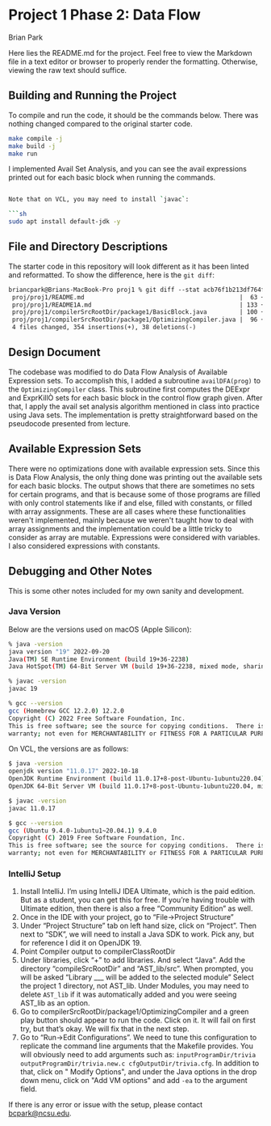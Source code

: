 # Project 1 Phase 2: Data Flow

Brian Park

Here lies the README.md for the project. Feel free to view the Markdown file in a text editor or browser to properly
render the formatting. Otherwise, viewing the raw text should suffice.

## Building and Running the Project

To compile and run the code, it should be the commands below. There was nothing changed compared to the original starter
code.

```sh
make compile -j
make build -j
make run
```

I implemented Avail Set Analysis, and you can see the avail expressions printed out for each basic block when running
the commands.

```sh

Note that on VCL, you may need to install `javac`:

```sh
sudo apt install default-jdk -y
``` 

## File and Directory Descriptions

The starter code in this repository will look different as it has been linted and reformatted. To show the difference,
here is the `git diff`:

```diff
briancpark@Brians-MacBook-Pro proj1 % git diff --stat acb76f1b213df764f5f9d5a2ead77a9cc4c7354c     
 proj/proj1/README.md                                           |  63 ++++++++++++++++----------------
 proj/proj1/README1A.md                                         | 133 ++++++++++++++++++++++++++++++++++++++++++++++++++++++++++++++++++++
 proj/proj1/compilerSrcRootDir/package1/BasicBlock.java         | 100 ++++++++++++++++++++++++++++++++++++++++++++++++---
 proj/proj1/compilerSrcRootDir/package1/OptimizingCompiler.java |  96 ++++++++++++++++++++++++++++++++++++++++++++++++-
 4 files changed, 354 insertions(+), 38 deletions(-)
```

## Design Document

The codebase was modified to do Data Flow Analysis of Available Expression sets. To accomplish this, I added a
subroutine `availDFA(prog)` to the `OptimizingCompiler` class. This subroutine first computes the DEExpr and ExprKillÒ
sets for each basic block in the control flow graph given. After that, I apply the avail set analysis algorithm
mentioned in class into practice using Java sets. The implementation is pretty straightforward based on the pseudocode
presented from lecture.

## Available Expression Sets

There were no optimizations done with available expression sets. Since this is Data Flow Analysis, the only thing done
was printing out the available sets for each basic blocks. The output shows that there are sometimes no sets for certain
programs, and that is because some of those programs are filled with only control statements like if and else, filled
with constants, or filled with array assignments. These are all cases where these functionalities weren't implemented,
mainly because we weren't taught how to deal with array assignments and the implementation could be a little tricky to
consider as array are mutable. Expressions were considered with variables. I also considered expressions with constants.

## Debugging and Other Notes

This is some other notes included for my own sanity and development.

### Java Version

Below are the versions used on macOS (Apple Silicon):

```sh
% java -version 
java version "19" 2022-09-20
Java(TM) SE Runtime Environment (build 19+36-2238)
Java HotSpot(TM) 64-Bit Server VM (build 19+36-2238, mixed mode, sharing)

% javac -version
javac 19

% gcc --version
gcc (Homebrew GCC 12.2.0) 12.2.0
Copyright (C) 2022 Free Software Foundation, Inc.
This is free software; see the source for copying conditions.  There is NO
warranty; not even for MERCHANTABILITY or FITNESS FOR A PARTICULAR PURPOSE.
```

On VCL, the versions are as follows:

```sh
$ java -version
openjdk version "11.0.17" 2022-10-18
OpenJDK Runtime Environment (build 11.0.17+8-post-Ubuntu-1ubuntu220.04)
OpenJDK 64-Bit Server VM (build 11.0.17+8-post-Ubuntu-1ubuntu220.04, mixed mode, sharing)

$ javac -version
javac 11.0.17

$ gcc --version
gcc (Ubuntu 9.4.0-1ubuntu1~20.04.1) 9.4.0
Copyright (C) 2019 Free Software Foundation, Inc.
This is free software; see the source for copying conditions.  There is NO
warranty; not even for MERCHANTABILITY or FITNESS FOR A PARTICULAR PURPOSE.
```

### IntelliJ Setup

1. Install IntelliJ. I’m using IntelliJ IDEA Ultimate, which is the paid edition. But as a student, you can get this for
   free. If you’re having trouble with Ultimate edition, then there is also a free “Community Edition” as well.
2. Once in the IDE with your project, go to “File->Project Structure”
3. Under “Project Structure” tab on left hand size, click on “Project”. Then next to “SDK”, we will need to install a
   Java SDK to work. Pick any, but for reference I did it on OpenJDK 19.
4. Point Compiler output to compilerClassRootDir
5. Under libraries, click “+” to add libraries. And select “Java”. Add the directory “compileSrcRootDir” and
   “AST_lib/src”. When prompted, you will be asked “Library ___ will be added to the selected module” Select the project
   1 directory, not AST_lib. Under Modules, you may need to delete `AST_lib` if it was automatically added and you were
   seeing AST_lib as an option.
6. Go to compilerSrcRootDir/package1/OptimizingCompiler and a green play button should appear to run the code. Click on
   it. It will fail on first try, but that’s okay. We will fix that in the next step.
7. Go to “Run->Edit Configurations”. We need to tune this configuration to replicate the command line arguments that the
   Makefile provides. You will obviously need to add arguments such
   as: `inputProgramDir/trivia outputProgramDir/trivia.new.c cfgOutputDir/trivia.cfg`. In addition to that, click on "
   Modify Options", and under the Java options in the drop down menu, click on "Add VM options" and add `-ea` to the
   argument field.

If there is any error or issue with the setup, please contact [bcpark@ncsu.edu](mailto:bcpark@ncsu.edu).